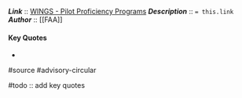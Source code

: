 ***Link***      :: [WINGS - Pilot Proficiency Programs](https://www.faa.gov/documentlibrary/media/advisory_circular/ac%2061-91j.pdf)
***Description***      :: `= this.link`
***Author*** :: [[FAA]]

#### Key Quotes
* 

#source #advisory-circular 

#todo :: add key quotes